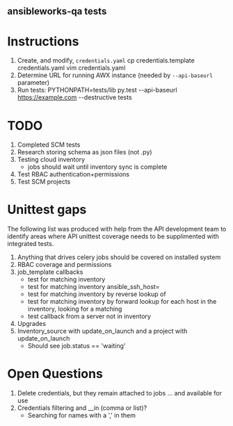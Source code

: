 ansibleworks-qa tests
---------------------

# Instructions

1. Create, and modify, `credentials.yaml`
    cp credentials.template credentials.yaml
    vim credentials.yaml
2. Determine URL for running AWX instance (needed by `--api-baseurl` parameter)
3. Run tests:
    PYTHONPATH=tests/lib py.test --api-baseurl https://example.com  --destructive tests

# TODO

1. Completed SCM tests
2. Research storing schema as json files (not .py)
3. Testing cloud inventory
   * jobs should wait until inventory sync is complete
4. Test RBAC authentication+permissions
5. Test SCM projects

# Unittest gaps

The following list was produced with help from the API development team to identify areas where API unittest coverage needs to be supplimented with integrated tests.

1. Anything that drives celery jobs should be covered on installed system
2. RBAC coverage and permissions
3. job_template callbacks
   - test for matching inventory <IP>
   - test for matching inventory ansible_ssh_host=<IP>
   - test for matching inventory by reverse lookup of <IP>
   - test for matching inventory by forward lookup for each host in the inventory, looking for a matching <IP>
   - test callback from a server not in inventory
4. Upgrades
5. Inventory_source with update_on_launch and a project with update_on_launch
   - Should see job.status == 'waiting'

# Open Questions
1. Delete credentials, but they remain attached to jobs ... and available for use
2. Credentials filtering and __in (comma or list)?
   - Searching for names with a ',' in them
